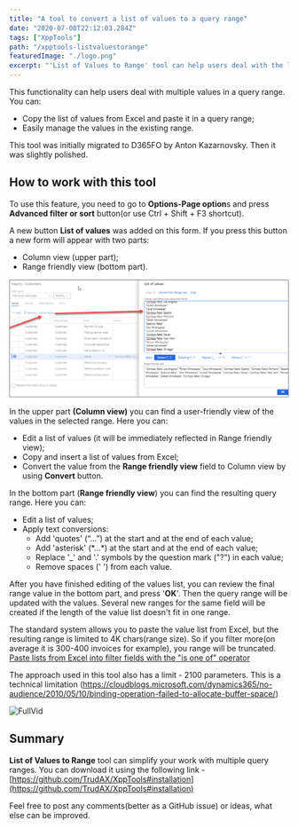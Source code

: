 ```yaml
---
title: "A tool to convert a list of values to a query range"
date: "2020-07-08T22:12:03.284Z"
tags: ["XppTools"]
path: "/xpptools-listvaluestorange"
featuredImage: "./logo.png"
excerpt: "'List of Values to Range' tool can help users deal with the list of values in query range and copy-paste values from Excel."
---
```


This functionality can help users deal with multiple values in a query range. You can:

- Copy the list of values from Excel and paste it in a query range;
- Easily manage the values in the existing range.

This tool was initially migrated to D365FO by Anton Kazarnovsky. Then it was slightly polished.

## How to work with this tool

To use this feature, you need to go to **Options-Page option**s and press **Advanced filter or sort** button(or use Ctrl + Shift + F3 shortcut).

A new button **List of values** was added on this form. If you press this button a new form will appear with two parts:

- Column view (upper part);
- Range friendly view (bottom part).

![DEVListOfValuesToRange](DEVListOfValuesToRange.png)

In the upper part **(Column view)** you can find a user-friendly view of the values in the selected range. Here you can:

- Edit a list of values (it will be immediately reflected in Range friendly view);
- Copy and insert a list of values from Excel;
- Convert the value from the **Range friendly view** field to Column view by using **Convert** button.

In the bottom part (**Range friendly view**) you can find the resulting query range. Here you can:

- Edit a list of values;
- Apply text conversions:
  - Add 'quotes' (“…”) at the start and at the end of each value;
  - Add 'asterisk' (\*…\*) at the start and at the end of each value;
  - Replace '\_' and '\.' symbols by the question mark ("?") in each value;
  - Remove spaces (' ')  from each value.

After you have finished editing of the values list, you can review the final range value in the bottom part, and press '**OK**'. Then the query range will be updated with the values. Several new ranges for the same field will be created if the length of the value list doesn't fit in one range.

The standard system allows you to paste the value list from Excel, but the resulting range is limited to 4K chars(range size). So if you filter more(on average it is 300-400 invoices for example), you range will be truncated. [Paste lists from Excel into filter fields with the "is one of" operator](https://docs.microsoft.com/en-us/business-applications-release-notes/october18/dynamics365-finance-operations/paste-filter-lists-from-excel)

The approach used in this tool also has a limit - 2100 parameters. This is a technical limitation (https://cloudblogs.microsoft.com/dynamics365/no-audience/2010/05/10/binding-operation-failed-to-allocate-buffer-space/)

![FullVid](FullVid.gif)

## Summary

**List of Values to Range** tool can simplify your work with multiple query ranges. You can download it using the following link - [https://github.com/TrudAX/XppTools#installation](https://github.com/TrudAX/XppTools#installation)

Feel free to post any comments(better as a GitHub issue) or ideas, what else can be improved.

